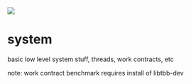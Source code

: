 <img src="https://github.com/buildingcpp/system/actions/workflows/system.yml/badge.svg?branch=main">

# system
basic low level system stuff, threads, work contracts, etc

note: work contract benchmark requires install of libtbb-dev
